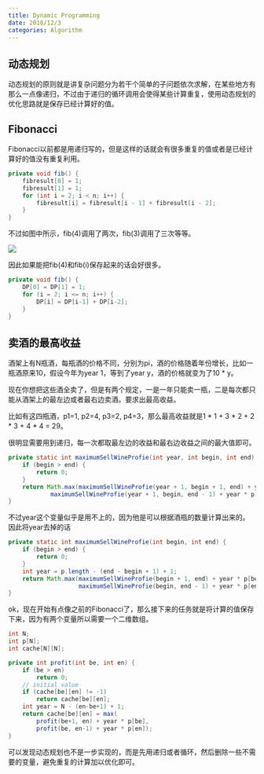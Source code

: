 ```yaml
---
title: Dynamic Programming
date: 2018/12/3
categories: Algorithm
---
```


## 动态规划
动态规划的原则就是讲复杂问题分为若干个简单的子问题依次求解，在某些地方有那么一点像递归，不过由于递归的循环调用会使得某些计算重复，使用动态规划的优化思路就是保存已经计算好的值。

## Fibonacci
Fibonacci以前都是用递归写的，但是这样的话就会有很多重复的值或者是已经计算好的值没有重复利用。
```java
private void fib() {
    fibresult[0] = 1;
    fibresult[1] = 1;
    for (int i = 2; i < n; i++) {
        fibresult[i] = fibresult[i - 1] + fibresult[i - 2];
    } 
}
```
不过如图中所示，fib(4)调用了两次，fib(3)调用了三次等等。

![](/assets/Algorithm_DP/fib_tree.png)

因此如果能把fib(4)和fib(i)保存起来的话会好很多。
```java
private void fib() {
    DP[0] = DP[1] = 1; 
    for (i = 2; i <= n; i++) {
        DP[i] = DP[i-1] + DP[i-2];
    }
}
```

## 卖酒的最高收益
酒架上有N瓶酒，每瓶酒的价格不同，分别为pi，酒的价格随着年份增长，比如一瓶酒原来10，假设今年为year 1，等到了year y，酒的价格就变为了10 * y。

现在你想把这些酒全卖了，但是有两个规定，一是一年只能卖一瓶，二是每次都只能从酒架上的最左边或者最右边卖酒。要求出最高收益。

比如有这四瓶酒，p1=1, p2=4, p3=2, p4=3，那么最高收益就是1 * 1 + 3 * 2 + 2 * 3 + 4 * 4 = 29。

很明显需要用到递归，每一次都取最左边的收益和最右边收益之间的最大值即可。
```java
private static int maximumSellWineProfie(int year, int begin, int end) {
    if (begin > end) {
        return 0;
    }
    return Math.max(maximumSellWineProfie(year + 1, begin + 1, end) + year * p[begin],
            maximumSellWineProfie(year + 1, begin, end - 1) + year * p[end]);
}
```

不过year这个变量似乎是用不上的，因为他是可以根据酒瓶的数量计算出来的。因此将year去掉的话
```java
private static int maximumSellWineProfie(int begin, int end) {
    if (begin > end) {
        return 0;
    }
    int year = p.length - (end - begin + 1) + 1;
    return Math.max(maximumSellWineProfie(begin + 1, end) + year * p[begin],
                    maximumSellWineProfie(begin, end - 1) + year * p[end]);
}
```

ok，现在开始有点像之前的Fibonacci了，那么接下来的任务就是将计算的值保存下来，因为有两个变量所以需要一个二维数组。
```java
int N;
int p[N];
int cache[N][N];

private int profit(int be, int en) {
    if (be > en)
        return 0;
    // initial value
    if (cache[be][en] != -1)
        return cache[be][en];
    int year = N - (en-be+1) + 1;
    return cache[be][en] = max(
        profit(be+1, en) + year * p[be],
        profit(be, en-1) + year * p[en]);
}
```
可以发现动态规划也不是一步实现的，而是先用递归或者循环，然后删除一些不需要的变量，避免重复的计算加以优化即可。
